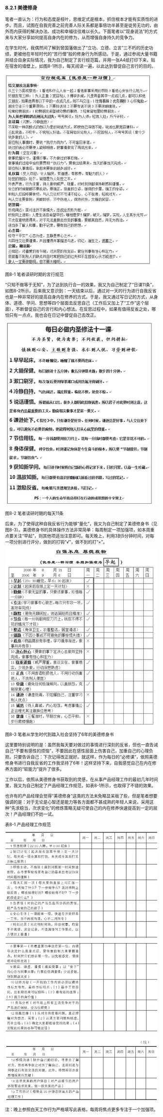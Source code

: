 ### 8.2.1 美德修身

笔者一直认为：行为和态度是枝叶，思维定式是根本，抓住根本才能有实质性的进步。而且，试图在自我完善之前完善人际关系都是事倍功半甚至是徒劳无功的，由外而内获得的解决办法、成功和幸福往往难以长久。下面笔者以“现身说法”的方式来与大家分享如何提高自身内在的修为，从而增强自身持久的竞争力。

在学生时代，我偶然间了解到曾国藩做出了“立功、立德、立言”三不朽的历史功绩，更被他在年轻时代的“苦行僧”般的修身行为所感动。于是，通过参阅大量书籍并结合自身实际情况，我为自己制定了言行规范篇，并用一张A4纸打印下来，贴在宿舍的墙壁上，如图8-1所示，每天阅读一遍，以此达到督促自己言行的目的。

![](images/image01545_jpeg)

图8-1 笔者读研时期的言行规范

“只知不做等于无知”，为了达到执行合一的效果，我又为自己制定了“日课11条”，如图8-2所示。后来我又意识到：一天结束以后，通过对一天的行为进行自我反省也是一种非常好的提高自身内在修养的方式。于是，我又通过写日记的方式，从身体、道德、学问、思想等四个层面去反思自己（工作后又加上了“工作”这个层面），不断督促自己的言行和内心想法。在反思过程中，如果有值得反省之处，哪怕只有一点点，我也会在日记中督促自己去改正。

![](images/image01546_jpeg)

图8-2 笔者读研时期的每天11条

后来，为了使得这种自我反省行为能够“量化”，我又为自己制定了美德修身书（见图8-3）。美德修身书的具体操作方法非常简单：每周制定一项加强项，如本周重点要关注“早起”，则其他项适当注意即可。每天晚上，利用3到5分钟时间，对每一项分别进行评分，做到的打钩“√”，做不到的打“×”。

![](images/image01547_jpeg)

图8-3 笔者从学生时代到踏入社会坚持了6年的美德修身书

这里要特别说明的是：虽然我每天要对做过的事情进行深刻的反省，但也一直告诫自己“不要有感性的烦恼”，不要因此在感性层面上伤害自己，加重自己的心理负担。只要告诉自己：下次记得改正就好。就这样，作为每日的“必修课”，依照美德修身书进行自我反省的工作我坚持了6年！这样坚持下来，自我感觉自己在内在修养方面的“软能力”提升了很多。

工作以后，依照从美德修身书获取到的灵感，在从事产品经理工作的最初几年时间里，我又为自己制定了产品经理工作规范，如表8-1所示，也取得了不错的效果。

也许有的产品经理会觉得“美德修身”这类的方法未免略显呆板了些，但是笔者想要强调的是：对于无论是心智还是能力等各方面都不甚成熟的年轻人来说，采用这种“先求稳当，次求变化”的修炼策略无疑可使自己的内在修养快速提高到一定的层次！产品经理们不妨一试。

表8-1 产品经理工作规范

![](images/image01548_jpeg)

![](images/image01549_jpeg)

![](images/image01550_jpeg)

注：晚上参照白天工作行为严格填写此表格，每周将焦点更多专注于一个加强项。
